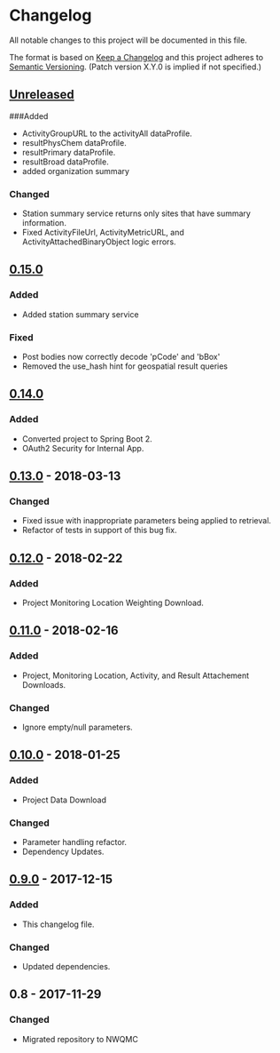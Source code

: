 # Changelog
All notable changes to this project will be documented in this file.

The format is based on [Keep a Changelog](http://keepachangelog.com/en/1.0.0/)
and this project adheres to [Semantic Versioning](http://semver.org/spec/v2.0.0.html). (Patch version X.Y.0 is implied if not specified.)

## [Unreleased]
###Added
- ActivityGroupURL to the activityAll dataProfile.
- resultPhysChem dataProfile.
- resultPrimary dataProfile.
- resultBroad dataProfile.
- added organization summary

### Changed
- Station summary service returns only sites that have summary information.
- Fixed ActivityFileUrl, ActivityMetricURL, and ActivityAttachedBinaryObject logic errors.

## [0.15.0]
### Added
- Added station summary service

### Fixed
- Post bodies now correctly decode 'pCode' and 'bBox'
- Removed the use_hash hint for geospatial result queries

## [0.14.0]
### Added
- Converted project to Spring Boot 2.
- OAuth2 Security for Internal App.

## [0.13.0] - 2018-03-13
### Changed
- Fixed issue with inappropriate parameters being applied to retrieval.
- Refactor of tests in support of this bug fix.

## [0.12.0] - 2018-02-22
### Added
- Project Monitoring Location Weighting Download.

## [0.11.0] - 2018-02-16
### Added
- Project, Monitoring Location, Activity, and Result Attachement Downloads.
### Changed
- Ignore empty/null parameters.

## [0.10.0] - 2018-01-25
### Added
- Project Data Download
### Changed
- Parameter handling refactor.
- Dependency Updates.

## [0.9.0] - 2017-12-15
### Added
- This changelog file.

### Changed
- Updated dependencies.

## 0.8 - 2017-11-29
### Changed
- Migrated repository to NWQMC

[Unreleased]: https://github.com/NWQMC/WQP-WQX-Services/compare/wqp-0.15.0...master
[0.15.0]: https://github.com/NWQMC/WQP-WQX-Services/compare/wqp-0.14.0...wqp-0.15.0
[0.14.0]: https://github.com/NWQMC/WQP-WQX-Services/compare/wqp-0.13.0...wqp-0.14.0
[0.13.0]: https://github.com/NWQMC/WQP-WQX-Services/compare/wqp-0.12.0...wqp-0.13.0
[0.12.0]: https://github.com/NWQMC/WQP-WQX-Services/compare/wqp-0.11.0...wqp-0.12.0
[0.11.0]: https://github.com/NWQMC/WQP-WQX-Services/compare/wqp-0.10.0...wqp-0.11.0
[0.10.0]: https://github.com/NWQMC/WQP-WQX-Services/compare/wqp-0.9.0...wqp-0.10.0
[0.9.0]: https://github.com/NWQMC/WQP-WQX-Services/compare/wqp-0.8...wqp-0.9.0
